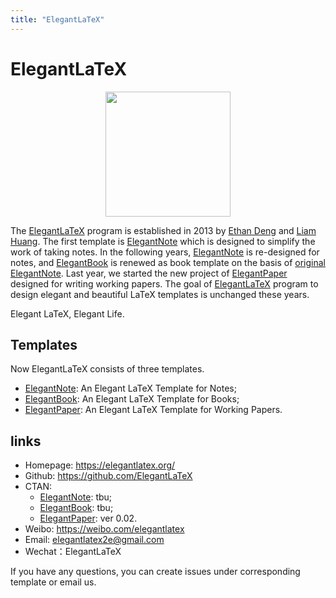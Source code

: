 ```yaml
---
title: "ElegantLaTeX"
---
```


# ElegantLaTeX

<center><img src="/image/logo.png" width="200"></center>

The [ElegantLaTeX](https://github.com/ElegantLaTeX) program is established in 2013 by [Ethan Deng](https://ddswhu.me/) and [Liam Huang](https://liam.page/). The first template is [ElegantNote](https://github.com/ElegantLaTeX/ElegantNote) which is designed to simplify the work of taking notes. In the following years, [ElegantNote](https://github.com/ElegantLaTeX/ElegantNote) is re-designed for notes, and [ElegantBook](https://github.com/ElegantLaTeX/ElegantBook) is renewed as book template on the basis of [original ElegantNote](https://github.com/ElegantLaTeX/ElegantNote/releases/tag/v1.00). Last year, we started the new project of [ElegantPaper](https://github.com/ElegantLaTeX/ElegantPaper) designed for writing working papers. The goal of [ElegantLaTeX](https://github.com/ElegantLaTeX) program to design elegant and beautiful LaTeX templates is unchanged these years.

Elegant LaTeX, Elegant Life.

## Templates

Now ElegantLaTeX consists of three templates.

+ [ElegantNote](https://github.com/ElegantLaTeX/ElegantNote): An Elegant LaTeX Template for Notes;
+ [ElegantBook](https://github.com/ElegantLaTeX/ElegantBook): An Elegant LaTeX Template for Books;
+ [ElegantPaper](https://github.com/ElegantLaTeX/ElegantPaper): An Elegant LaTeX Template for Working Papers.

## links

- Homepage: https://elegantlatex.org/
- Github: https://github.com/ElegantLaTeX
- CTAN: 
    - [ElegantNote](https://ctan.org/pkg/elegantnote): tbu;
    - [ElegantBook](https://ctan.org/pkg/elegantbook): tbu;
    - [ElegantPaper](https://ctan.org/pkg/elegantpaper): ver 0.02.
- Weibo: https://weibo.com/elegantlatex
- Email: elegantlatex2e@gmail.com
- Wechat：ElegantLaTeX

If you have any questions, you can create issues under corresponding template or email us.


